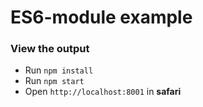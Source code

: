 # ES6-module example

### View the output
* Run `npm install`
* Run `npm start`
* Open `http://localhost:8001` in **safari**
